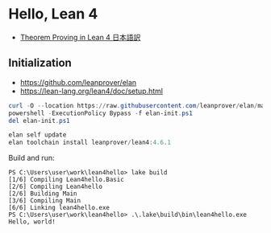 # Hello, Lean 4

- [Theorem Proving in Lean 4 日本語訳](https://aconite-ac.github.io/theorem_proving_in_lean4_ja/title_page.html)

## Initialization

- https://github.com/leanprover/elan
- https://lean-lang.org/lean4/doc/setup.html

```ps1
curl -O --location https://raw.githubusercontent.com/leanprover/elan/master/elan-init.ps1
powershell -ExecutionPolicy Bypass -f elan-init.ps1
del elan-init.ps1

elan self update
elan toolchain install leanprover/lean4:4.6.1
```

Build and run:

```
PS C:\Users\user\work\lean4hello> lake build
[1/6] Compiling Lean4hello.Basic
[2/6] Compiling Lean4hello
[2/6] Building Main
[3/6] Compiling Main
[6/6] Linking lean4hello.exe
PS C:\Users\user\work\lean4hello> .\.lake\build\bin\lean4hello.exe     
Hello, world!
```
